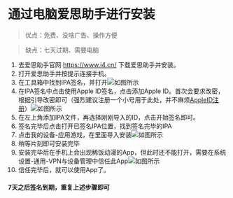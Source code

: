 # 通过电脑爱思助手进行安装
>优点：免费、没啥广告、操作方便 

>缺点：七天过期、需要电脑

1. 去爱思助手官网 https://www.i4.cn/ 下载爱思助手并安装。
2. 打开爱思助手并按提示连接手机。
3. 在工具箱中找到IPA签名，并打开![如图所示](https://dl.playxf.top/图片/ios教程/爱思IPA.png) 
4. 在IPA签名中点击使用Apple ID签名，点击添加Apple ID。首次会要求改密，根据引导改密即可（强烈建议注册一个小号用于此处，并不麻烦[AppleID注册](https://appleid.apple.com/account)）![如图所示](https://dl.playxf.top/图片/ios教程/爱思ID.png)
5. 在左上角添加IPA文件，再选择刚刚导入的ID，点击开始签名即可。
6. 签名完毕后点击打开已签名IPA位置，找到签名完毕的IPA
7. 点击我的设备-应用游戏，在里面导入安装![如图所示](https://dl.playxf.top/图片/ios教程/导入安装.png)
8. 稍等片刻即可安装完毕
9. 安装完毕后在手机上会出现稀饭动漫的App，但此时还不能打开，需要在系统设置-通用-VPN与设备管理中信任此App![如图所示](https://dl.playxf.top/图片/ios教程/信任.PNG)
10. 信任完毕后，就可以使用App了。
#### 7天之后签名到期，重复上述步骤即可